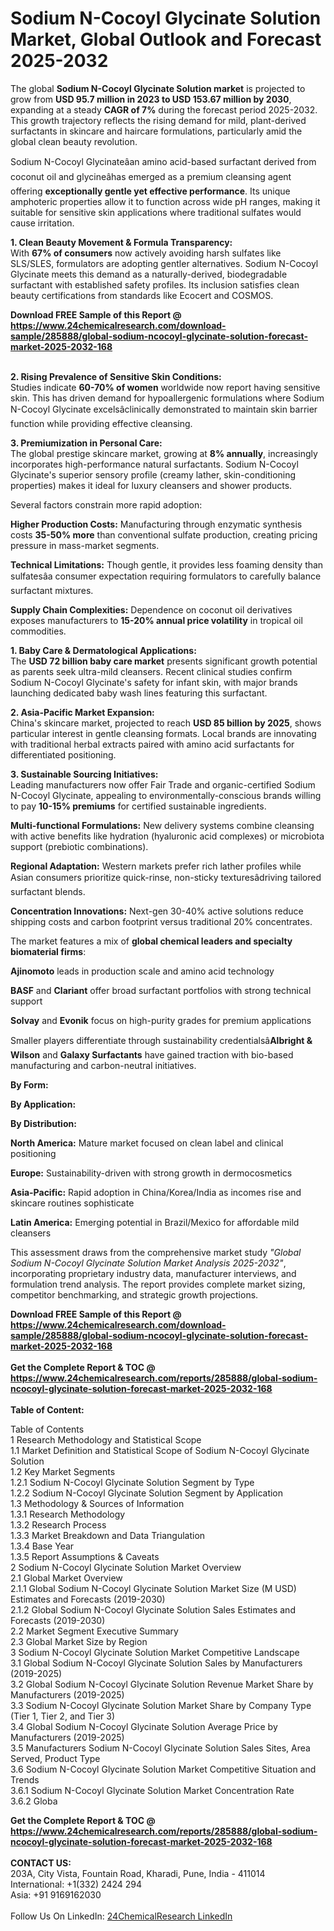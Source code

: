 <h1>Sodium N-Cocoyl Glycinate Solution Market, Global Outlook and Forecast 2025-2032</h1><p>The global <strong>Sodium N-Cocoyl Glycinate Solution market</strong> is projected to grow from <strong>USD 95.7 million in 2023 to USD 153.67 million by 2030</strong>, expanding at a steady <strong>CAGR of 7%</strong> during the forecast period 2025-2032. This growth trajectory reflects the rising demand for mild, plant-derived surfactants in skincare and haircare formulations, particularly amid the global clean beauty revolution.</p><p>Sodium N-Cocoyl Glycinateâan amino acid-based surfactant derived from coconut oil and glycineâhas emerged as a premium cleansing agent offering <strong>exceptionally gentle yet effective performance</strong>. Its unique amphoteric properties allow it to function across wide pH ranges, making it suitable for sensitive skin applications where traditional sulfates would cause irritation.</p><p><strong>1. Clean Beauty Movement &amp; Formula Transparency:</strong><br>
With <strong>67% of consumers</strong> now actively avoiding harsh sulfates like SLS/SLES, formulators are adopting gentler alternatives. Sodium N-Cocoyl Glycinate meets this demand as a naturally-derived, biodegradable surfactant with established safety profiles. Its inclusion satisfies clean beauty certifications from standards like Ecocert and COSMOS.</p><div><b>Download FREE Sample of this Report @ 
            <a href="https://www.24chemicalresearch.com/download-sample/285888/global-sodium-ncocoyl-glycinate-solution-forecast-market-2025-2032-168">
            https://www.24chemicalresearch.com/download-sample/285888/global-sodium-ncocoyl-glycinate-solution-forecast-market-2025-2032-168</a></b></div><br><p><strong>2. Rising Prevalence of Sensitive Skin Conditions:</strong><br>
Studies indicate <strong>60-70% of women</strong> worldwide now report having sensitive skin. This has driven demand for hypoallergenic formulations where Sodium N-Cocoyl Glycinate excelsâclinically demonstrated to maintain skin barrier function while providing effective cleansing.</p><p><strong>3. Premiumization in Personal Care:</strong><br>
The global prestige skincare market, growing at <strong>8% annually</strong>, increasingly incorporates high-performance natural surfactants. Sodium N-Cocoyl Glycinate's superior sensory profile (creamy lather, skin-conditioning properties) makes it ideal for luxury cleansers and shower products.</p><p>Several factors constrain more rapid adoption:</p><p><strong>Higher Production Costs:</strong> Manufacturing through enzymatic synthesis costs <strong>35-50% more</strong> than conventional sulfate production, creating pricing pressure in mass-market segments.</p><p><strong>Technical Limitations:</strong> Though gentle, it provides less foaming density than sulfatesâa consumer expectation requiring formulators to carefully balance surfactant mixtures.</p><p><strong>Supply Chain Complexities:</strong> Dependence on coconut oil derivatives exposes manufacturers to <strong>15-20% annual price volatility</strong> in tropical oil commodities.</p><p><strong>1. Baby Care &amp; Dermatological Applications:</strong><br>
The <strong>USD 72 billion baby care market</strong> presents significant growth potential as parents seek ultra-mild cleansers. Recent clinical studies confirm Sodium N-Cocoyl Glycinate's safety for infant skin, with major brands launching dedicated baby wash lines featuring this surfactant.</p><p><strong>2. Asia-Pacific Market Expansion:</strong><br>
China's skincare market, projected to reach <strong>USD 85 billion by 2025</strong>, shows particular interest in gentle cleansing formats. Local brands are innovating with traditional herbal extracts paired with amino acid surfactants for differentiated positioning.</p><p><strong>3. Sustainable Sourcing Initiatives:</strong><br>
Leading manufacturers now offer Fair Trade and organic-certified Sodium N-Cocoyl Glycinate, appealing to environmentally-conscious brands willing to pay <strong>10-15% premiums</strong> for certified sustainable ingredients.</p><p><strong>Multi-functional Formulations:</strong> New delivery systems combine cleansing with active benefits like hydration (hyaluronic acid complexes) or microbiota support (prebiotic combinations).</p><p><strong>Regional Adaptation:</strong> Western markets prefer rich lather profiles while Asian consumers prioritize quick-rinse, non-sticky texturesâdriving tailored surfactant blends.</p><p><strong>Concentration Innovations:</strong> Next-gen 30-40% active solutions reduce shipping costs and carbon footprint versus traditional 20% concentrates.</p><p>The market features a mix of <strong>global chemical leaders and specialty biomaterial firms</strong>:</p><p><strong>Ajinomoto</strong> leads in production scale and amino acid technology</p><p><strong>BASF</strong> and <strong>Clariant</strong> offer broad surfactant portfolios with strong technical support</p><p><strong>Solvay</strong> and <strong>Evonik</strong> focus on high-purity grades for premium applications</p><p>Smaller players differentiate through sustainability credentialsâ<strong>Albright &amp; Wilson</strong> and <strong>Galaxy Surfactants</strong> have gained traction with bio-based manufacturing and carbon-neutral initiatives.</p><p><strong>By Form:</strong></p><p><strong>By Application:</strong></p><p><strong>By Distribution:</strong></p><p><strong>North America:</strong> Mature market focused on clean label and clinical positioning</p><p><strong>Europe:</strong> Sustainability-driven with strong growth in dermocosmetics</p><p><strong>Asia-Pacific:</strong> Rapid adoption in China/Korea/India as incomes rise and skincare routines sophisticate</p><p><strong>Latin America:</strong> Emerging potential in Brazil/Mexico for affordable mild cleansers</p><p>This assessment draws from the comprehensive market study <em>"Global Sodium N-Cocoyl Glycinate Solution Market Analysis 2025-2032"</em>, incorporating proprietary industry data, manufacturer interviews, and formulation trend analysis. The report provides complete market sizing, competitor benchmarking, and strategic growth projections.</p><div><b>Download FREE Sample of this Report @ 
            <a href="https://www.24chemicalresearch.com/download-sample/285888/global-sodium-ncocoyl-glycinate-solution-forecast-market-2025-2032-168">
            https://www.24chemicalresearch.com/download-sample/285888/global-sodium-ncocoyl-glycinate-solution-forecast-market-2025-2032-168</a></b></div><br><div><b>Get the Complete Report & TOC @ 
            <a href="https://www.24chemicalresearch.com/reports/285888/global-sodium-ncocoyl-glycinate-solution-forecast-market-2025-2032-168">
            https://www.24chemicalresearch.com/reports/285888/global-sodium-ncocoyl-glycinate-solution-forecast-market-2025-2032-168</a></b></div><br>
            <b>Table of Content:</b><p>Table of Contents<br />
1 Research Methodology and Statistical Scope<br />
1.1 Market Definition and Statistical Scope of Sodium N-Cocoyl Glycinate Solution<br />
1.2 Key Market Segments<br />
1.2.1 Sodium N-Cocoyl Glycinate Solution Segment by Type<br />
1.2.2 Sodium N-Cocoyl Glycinate Solution Segment by Application<br />
1.3 Methodology & Sources of Information<br />
1.3.1 Research Methodology<br />
1.3.2 Research Process<br />
1.3.3 Market Breakdown and Data Triangulation<br />
1.3.4 Base Year<br />
1.3.5 Report Assumptions & Caveats<br />
2 Sodium N-Cocoyl Glycinate Solution Market Overview<br />
2.1 Global Market Overview<br />
2.1.1 Global Sodium N-Cocoyl Glycinate Solution Market Size (M USD) Estimates and Forecasts (2019-2030)<br />
2.1.2 Global Sodium N-Cocoyl Glycinate Solution Sales Estimates and Forecasts (2019-2030)<br />
2.2 Market Segment Executive Summary<br />
2.3 Global Market Size by Region<br />
3 Sodium N-Cocoyl Glycinate Solution Market Competitive Landscape<br />
3.1 Global Sodium N-Cocoyl Glycinate Solution Sales by Manufacturers (2019-2025)<br />
3.2 Global Sodium N-Cocoyl Glycinate Solution Revenue Market Share by Manufacturers (2019-2025)<br />
3.3 Sodium N-Cocoyl Glycinate Solution Market Share by Company Type (Tier 1, Tier 2, and Tier 3)<br />
3.4 Global Sodium N-Cocoyl Glycinate Solution Average Price by Manufacturers (2019-2025)<br />
3.5 Manufacturers Sodium N-Cocoyl Glycinate Solution Sales Sites, Area Served, Product Type<br />
3.6 Sodium N-Cocoyl Glycinate Solution Market Competitive Situation and Trends<br />
3.6.1 Sodium N-Cocoyl Glycinate Solution Market Concentration Rate<br />
3.6.2 Globa</p><div><b>Get the Complete Report & TOC @ 
            <a href="https://www.24chemicalresearch.com/reports/285888/global-sodium-ncocoyl-glycinate-solution-forecast-market-2025-2032-168">
            https://www.24chemicalresearch.com/reports/285888/global-sodium-ncocoyl-glycinate-solution-forecast-market-2025-2032-168</a></b></div><br><b>CONTACT US:</b><br>
            203A, City Vista, Fountain Road, Kharadi, Pune, India - 411014<br>
            International: +1(332) 2424 294<br>
            Asia: +91 9169162030 <br><br>
            Follow Us On LinkedIn: <a href="https://www.linkedin.com/company/24chemicalresearch/">24ChemicalResearch LinkedIn</a>